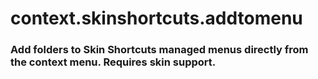# context.skinshortcuts.addtomenu

### Add folders to Skin Shortcuts managed menus directly from the context menu. Requires skin support.
